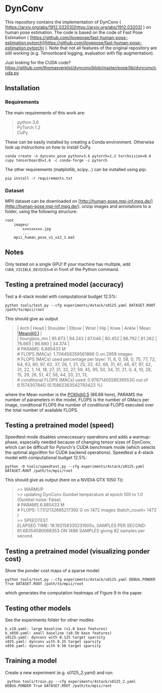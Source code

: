 ﻿# DynConv

This repository contains the implementation of DynConv ( [https://arxiv.org/abs/1912.03203](https://arxiv.org/abs/1912.03203) ) on human pose estimation.
The code is based on the code of Fast Pose Estimation ( [https://github.com/ilovepose/fast-human-pose-estimation.pytorch](https://github.com/ilovepose/fast-human-pose-estimation.pytorch) ). Note that not all features of the original repository are still working (e.g. Tensorboard logging, evaluation with flip augmentation).

Just looking for the CUDA code? https://github.com/thomasverelst/dynconv/blob/master/pose/lib/dynconv/cuda.py

## Installation
### Requirements
The main requirements of this work are:
> python 3.6  
> PyTorch 1.2  
> CuPy

These can be easily installed by creating a Conda environment. Otherwise look up instructions on how to install CuPy.

    conda create -n dynconv_pose python=3.6 pytorch=1.2 torchvision=0.4 cupy tensorboardX=1.6 -c conda-forge -c pytorch
The other requirements (matplotlib, scipy...) can be installed using pip:

    pip install -r requirements.txt

### Dataset
MPII dataset can be downloaded on [http://human-pose.mpi-inf.mpg.de/](http://human-pose.mpi-inf.mpg.de/). 
unzip images and annotations to a folder, using the following structure:

    root
        images/
	        xxxxxxxxx.jpg
	        ...
        mpii_human_pose_v1_u12_1.mat

## Notes
Only tested on a single GPU! If your machine has multiple, add `CUDA_VISIBLE_DEVICES=0` in front of the Python command.

## Testing a pretrained model (accuracy)
Test a 4-stack model with computational budget 12.5%:

    python tools/test.py --cfg experiments/4stack/s0125.yaml DATASET.ROOT /path/to/mpii/root
This should give as output

> | Arch | Head | Shoulder | Elbow | Wrist | Hip | Knee | Ankle | Mean |Mean@0.1 |   
> | hourglass_mn | 95.873 | 94.243 | 87.046 | 80.452 | 86.792 | 81.262 | 76.665 | 86.680 | 34.374 |   
> \# PARAMS: 6.885433 M   
> \# FLOPS (MACs): 1.706458359561866 G on 2958 images   
> \# FLOPS (MACs) used percentage per layer: 11, 6, 0, 58, 0, 75, 77, 72, 64, 63, 80, 97, 62, 37, 26, 1, 21, 25, 33, 42, 66, 31, 61, 46, 87, 97, 42, 31, 22, 1, 14, 18, 27, 31, 32, 27, 59, 45, 95, 50, 34, 31, 21, 0, 4, 10, 28, 15, 29, 26, 51, 47, 58, 44, 20, 21, 13,    
> \# conditional FLOPS (MACs) used: 0.9767140558539553G out of 6.157430784G                 (0.15862363542793423 %)

where the Mean number is the PCKh@0.5 (86.68 here), PARAMS the number of parameters in the model, FLOPS is the number of GMacs per image, conditional FLOPS the number of conditional FLOPS executed over the total number of available FLOPS.


## Testing a pretrained model (speed)

Speedtest mode disables unneccessary operations and adds a warmup-phase, especially needed because of changing tensor sizes of DynConv, which can be difficult for Pytorch's CUDA benchmark mode (which selects the optimal algorithm for CUDA backend operations). Speedtest a 4-stack model with computational budget 12.5%:

    python -O tools/speedtest.py --cfg experiments/4stack/s0125.yaml DATASET.ROOT /path/to/mpii/root

This should give as output (here on a NVIDIA GTX 1050 Ti):

> \>> WARMUP  
>\>> updating DynConv Gumbel temperature at epoch 100 to 1.0 (Gumbel noise: False)  
>\# PARAMS  6.885433 M  
>\# FLOPS:  1.7312132685217392 G on 1472 images (batch_count= 1472 )  
>\>> SPEEDTEST  
>ELAPSED TIME: 18.192158330231905s, SAMPLES PER SECOND: 81.68354590068353 ON 1486 SAMPLES
giving 82 samples per second.

## Testing a pretrained model (visualizing ponder cost)

Show the ponder cost maps of a sparse model:

    python tools/test.py --cfg experiments/4stack/s0125.yaml DEBUG.PONDER True DATASET.ROOT /path/to/mpii/root

which generates the computation heatmaps of Figure 9 in the paper.

## Testing other models
See the experiments folder for other modles
    
    b_x10.yaml: large baseline (x1.0 base features)
    b_x050.yaml: small baseline (x0.50 base features)
    s0125.yaml: dynconv with 0.125 target sparsity
    s025.yaml: dynconv with 0.25 target sparsity
    s050.yaml: dynconv with 0.50 target sparsity

## Training a model
Create a new experiment (e.g. s0125_2.yaml) and run:

     python tools/train.py --cfg experiments/4stack/s0125_2.yaml DEBUG.PONDER True DATASET.ROOT /path/to/mpii/root

